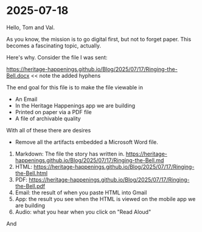 # 2025-07-18

Hello, Tom and Val.

As you know, the mission is to go digital first, but not to forget paper. This becomes a fascinating topic, actually.

Here's why. Consider the file I was sent:

https://heritage-happenings.github.io/Blog/2025/07/17/Ringing-the-Bell.docx << note the added hyphens

The end goal for this file is to make the file viewable in

* An Email
* In the Heritage Happenings app we are building
* Printed on paper via a PDF file
* A file of archivable quality

With all of these there are desires

* Remove all the artifacts embedded a Microsoft Word file.

1. Markdown: The file the story has written in.
https://heritage-happenings.github.io/Blog/2025/07/17/Ringing-the-Bell.md
2. HTML: https://heritage-happenings.github.io/Blog/2025/07/17/Ringing-the-Bell.html
3. PDF: https://heritage-happenings.github.io/Blog/2025/07/17/Ringing-the-Bell.pdf
4. Email: the result of when you paste HTML into Gmail
5. App: the result you see when the HTML is viewed on the mobile app we are building
6. Audio: what you hear when you click on "Read Aloud"

And
